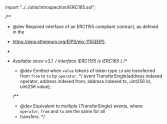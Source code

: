 import "../../utils/introspection/IERC165.sol";

/**
 * @dev Required interface of an ERC1155 compliant contract, as defined in the
 * https://eips.ethereum.org/EIPS/eip-1155[EIP].
 *
 * _Available since v3.1._
 */
interface IERC1155 is IERC165 {
    /**
     * @dev Emitted when `value` tokens of token type `id` are transferred from `from` to `to` by `operator`.
     */
    event TransferSingle(address indexed operator, address indexed from, address indexed to, uint256 id, uint256 value);

    /**
     * @dev Equivalent to multiple {TransferSingle} events, where `operator`, `from` and `to` are the same for all
     * transfers.
     */
